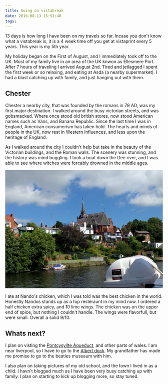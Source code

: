 ```yaml
---
title: Going on vistabreak
date: 2016-08-13 15:52:40
tags:
---
```


13 days is how long I have been on my travels so far. Incase you don't know what a vistabreak is, it is a 4 week time off you get at vistaprint every 5 years. This year is my 5th year.

My holiday began on the First of August, and I immediately took off to the UK. Most of my family live in an area of the UK knwon as Ellesmere Port. After 7 hours of traveling I arrived August 2nd. Tired and jetlagged I spent the first week or so relaxing, and eating at Asda (a nearby supermarket). I had a blast catching up with family, and just hanging out with them. 

## Chester

Chester a nearby city, that was founded by the romans in 79 AD, was my first major destination. I walked around the busy victorian streets, and was gobsmacked. Where once stood old british stores, now stood American names such as Vans, and Banana Republic. Since the last time I was in England, American consumerism has taken hold. The hearts and minds of people in the UK, now rest in Western influences, and less upon the heritage of England. 

As I walked around the city I couldn't help but take in the beauty of the Victorian buildings, and the Roman walls. The scenery was stunning, and the history was mind boggling. I took a boat down the Dee river, and I was able to see where witches were forcably drowned in the middle ages. 


![chester](/blog/tparnell-travel/public/img/chester1.jpg)

I ate at Nando's chicken, which I was told was the best chicken in the world. Honestly Nandos stands up as a top resteraunt in my mind now. I ordered a half chicken extra spicy, and 10 lime wings. The chicken was on the upper end of spice, but nothing I couldn't handle. The wings were flavorfull, but were small. Overall a solid 9/10.



## Whats next?

I plan on visting the [Pontcysyllte Aqueduct](https://en.wikipedia.org/wiki/Pontcysyllte_Aqueduct), and other parts of wales. I am near liverpool, so I have to go to the [Albert dock](https://en.wikipedia.org/wiki/Albert_Dock). My grandfather has made me promise to go to the beatles museaum with him. 

I also plan on taking pictures of my old school, and the town I lived in as a child. I havn't blogged much as I have been very busy catching up with family. I plan on starting to kick up blogging more, so stay tuned.